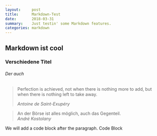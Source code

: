 ```yaml
---
layout:     post
title:      Markdown-Test
date:       2018-03-31
summary:    Just testin' some Markdown features.
categories: markdown
---
```


## Markdown ist cool

### Verschiedene Titel
###### Der auch

<blockquote>
  <p>
    Perfection is achieved, not when there is nothing more to add, but when there is nothing left to take away.
  </p>
  <footer><cite title="Antoine de Saint-Exupéry">Antoine de Saint-Exupéry</cite></footer>
</blockquote>

> An der Börse ist alles möglich, auch das Gegenteil.  
>   *André Kostolany*

We will add a code block after the paragraph.
  Code Block
